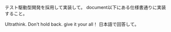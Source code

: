 テスト駆動型開発を採用して実装して。
document以下にある仕様書通りに実装すること。

Ultrathink.
Don't hold back. give it your all！
日本語で回答して。

